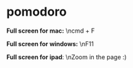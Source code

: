 # pomodoro

**Full screen for mac:**
\ncmd + F

**Full screen for windows:**
\nF11

**Full screen for ipad**:
\nZoom in the page :)
